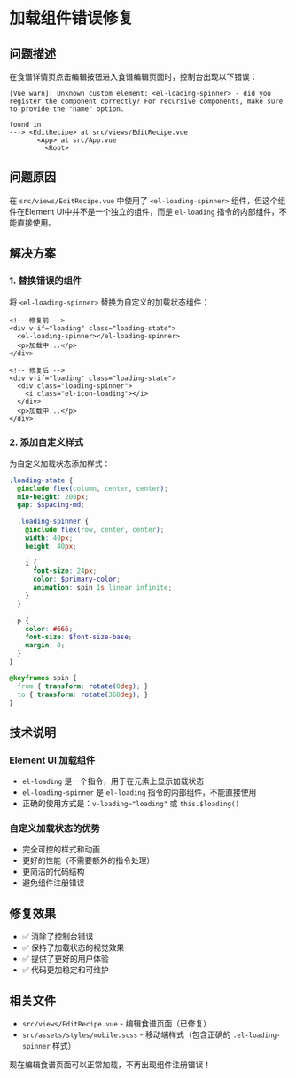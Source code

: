 # 加载组件错误修复

## 问题描述

在食谱详情页点击编辑按钮进入食谱编辑页面时，控制台出现以下错误：

```
[Vue warn]: Unknown custom element: <el-loading-spinner> - did you register the component correctly? For recursive components, make sure to provide the "name" option.

found in
---> <EditRecipe> at src/views/EditRecipe.vue
       <App> at src/App.vue
         <Root>
```

## 问题原因

在 `src/views/EditRecipe.vue` 中使用了 `<el-loading-spinner>` 组件，但这个组件在Element UI中并不是一个独立的组件，而是 `el-loading` 指令的内部组件，不能直接使用。

## 解决方案

### 1. 替换错误的组件

将 `<el-loading-spinner>` 替换为自定义的加载状态组件：

```vue
<!-- 修复前 -->
<div v-if="loading" class="loading-state">
  <el-loading-spinner></el-loading-spinner>
  <p>加载中...</p>
</div>

<!-- 修复后 -->
<div v-if="loading" class="loading-state">
  <div class="loading-spinner">
    <i class="el-icon-loading"></i>
  </div>
  <p>加载中...</p>
</div>
```

### 2. 添加自定义样式

为自定义加载状态添加样式：

```scss
.loading-state {
  @include flex(column, center, center);
  min-height: 200px;
  gap: $spacing-md;
  
  .loading-spinner {
    @include flex(row, center, center);
    width: 40px;
    height: 40px;
    
    i {
      font-size: 24px;
      color: $primary-color;
      animation: spin 1s linear infinite;
    }
  }
  
  p {
    color: #666;
    font-size: $font-size-base;
    margin: 0;
  }
}

@keyframes spin {
  from { transform: rotate(0deg); }
  to { transform: rotate(360deg); }
}
```

## 技术说明

### Element UI 加载组件

- `el-loading` 是一个指令，用于在元素上显示加载状态
- `el-loading-spinner` 是 `el-loading` 指令的内部组件，不能直接使用
- 正确的使用方式是：`v-loading="loading"` 或 `this.$loading()`

### 自定义加载状态的优势

- 完全可控的样式和动画
- 更好的性能（不需要额外的指令处理）
- 更简洁的代码结构
- 避免组件注册错误

## 修复效果

- ✅ 消除了控制台错误
- ✅ 保持了加载状态的视觉效果
- ✅ 提供了更好的用户体验
- ✅ 代码更加稳定和可维护

## 相关文件

- `src/views/EditRecipe.vue` - 编辑食谱页面（已修复）
- `src/assets/styles/mobile.scss` - 移动端样式（包含正确的 `.el-loading-spinner` 样式）

现在编辑食谱页面可以正常加载，不再出现组件注册错误！
